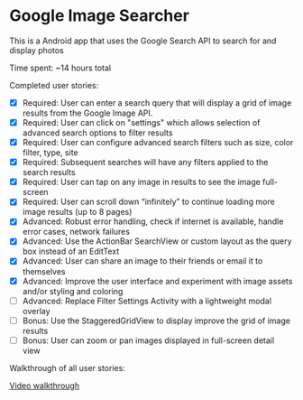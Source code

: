 # Google Image Searcher

This is a Android app that uses the Google Search API to search for and display photos

Time spent: ~14 hours total

Completed user stories:

* [x] Required: User can enter a search query that will display a grid of image results from the Google Image API.
* [x] Required: User can click on "settings" which allows selection of advanced search options to filter results
* [x] Required: User can configure advanced search filters such as size, color filter, type, site
* [x] Required: Subsequent searches will have any filters applied to the search results
* [x] Required: User can tap on any image in results to see the image full-screen
* [x] Required: User can scroll down “infinitely” to continue loading more image results (up to 8 pages)
* [x] Advanced: Robust error handling, check if internet is available, handle error cases, network failures
* [x] Advanced: Use the ActionBar SearchView or custom layout as the query box instead of an EditText
* [x] Advanced: User can share an image to their friends or email it to themselves
* [x] Advanced: Improve the user interface and experiment with image assets and/or styling and coloring
* [ ] Advanced: Replace Filter Settings Activity with a lightweight modal overlay
* [ ] Bonus: Use the StaggeredGridView to display improve the grid of image results
* [ ] Bonus: User can zoom or pan images displayed in full-screen detail view

Walkthrough of all user stories:

[Video walkthrough](http://i.imgur.com/jbtGkCH.gif)
